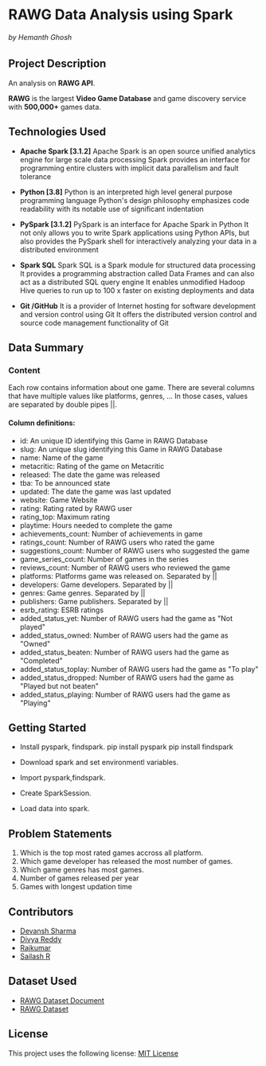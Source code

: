 # RAWG Data Analysis using Spark
###### by Hemanth Ghosh


## Project Description

An analysis on **RAWG API**.

**RAWG** is the largest **Video Game Database** and game discovery service with **500,000+** games data.



## Technologies Used


* **Apache Spark [3.1.2]** 
Apache Spark is an open source unified analytics engine for large scale data
processing Spark provides an interface for programming entire clusters with implicit data parallelism
and fault tolerance

* **Python [3.8]** 
Python is an interpreted high level general purpose programming language
Python's design philosophy emphasizes code readability with its notable use of significant
indentation

* **PySpark [3.1.2]** 
PySpark is an interface for Apache Spark in Python It not only allows you to
write Spark applications using Python APIs, but also provides the PySpark shell for interactively
analyzing your data in a distributed environment

* **Spark SQL** 
Spark SQL is a Spark module for structured data processing It provides a programming
abstraction called Data Frames and can also act as a distributed SQL query engine It enables
unmodified Hadoop Hive queries to run up to 100 x faster on existing deployments and data

* **Git /GitHub** 
It is a provider of Internet hosting for software development and version control
using Git It offers the distributed version control and source code management functionality of Git

## Data Summary

### Content

Each row contains information about one game. There are several columns that have multiple values like platforms, genres, … In those cases, values are separated by double pipes ||.

#### Column definitions:

* id: An unique ID identifying this Game in RAWG Database
* slug: An unique slug identifying this Game in RAWG Database
* name: Name of the game
* metacritic: Rating of the game on Metacritic
* released: The date the game was released
* tba: To be announced state
* updated: The date the game was last updated
* website: Game Website
* rating: Rating rated by RAWG user
* rating_top: Maximum rating
* playtime: Hours needed to complete the game
* achievements_count: Number of achievements in game
* ratings_count: Number of RAWG users who rated the game
* suggestions_count: Number of RAWG users who suggested the game
* game_series_count: Number of games in the series
* reviews_count: Number of RAWG users who reviewed the game
* platforms: Platforms game was released on. Separated by ||
* developers: Game developers. Separated by ||
* genres: Game genres. Separated by ||
* publishers: Game publishers. Separated by ||
* esrb_rating: ESRB ratings
* added_status_yet: Number of RAWG users had the game as "Not played"
* added_status_owned: Number of RAWG users had the game as "Owned"
* added_status_beaten: Number of RAWG users had the game as "Completed"
* added_status_toplay: Number of RAWG users had the game as "To play"
* added_status_dropped: Number of RAWG users had the game as "Played but not beaten"
* added_status_playing: Number of RAWG users had the game as "Playing"

## Getting Started
* Install pyspark, findspark.
            pip install pyspark
            pip install findspark
  
* Download spark and set environmentl variables.

* Import pyspark,findspark.

*  Create SparkSession.

*  Load data into spark.
## Problem Statements
  1. Which is the top most rated games accross all platform.
  2. Which game developer has released the most number of games.
  3. Which game genres has most games.
  4. Number of games released per year 
  5. Games with longest updation time

## Contributors
* [Devansh Sharma](https://github.com/devanshsharma-bigdata/P2-RAWG-Data-Analysis)
* [Divya Reddy](https://github.com/Divyaredd/BIG_DATA_PROJECT2)
* [Rajkumar](https://github.com/rajoffl/Analysis-on-RAWG-Dataset)
* [Sailash R](https://github.com/Sailash/Project_2)

## Dataset Used
* [RAWG Dataset Document](https://api.rawg.io/docs/)
* [RAWG Dataset](https://www.kaggle.com/jummyegg/rawg-game-dataset)

## License
This project uses the following license:
[MIT License](https://github.com/git/git-scm.com/blob/main/MIT-LICENSE.txt)
